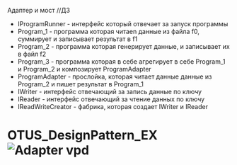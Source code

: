 Адаптер и мост //ДЗ 

* IProgramRunner - интерфейс который отвечает за запуск программы
* Program_1 - программа которая читаеn данные из файла f0, суммирует и записывает результат в f1
* Program_2 - программа которая генерирует данные, и записывает их в файл f2
* Program_3 - программа которая в себе агрегирует в себе Program_1 и Program_2 и композирует ProgramAdapter
* ProgramAdapter - прослойка, которая читает данные данные из Program_2 и пишет результат в Program_1
* IWriter - интерфейс отвечающий за запись данные по ключу
* IReader - интерфейс отвечающий за чтение данных по ключу
* IReadWriteCreator - фабрика, которая создает IWriter и IReader

# OTUS_DesignPattern_EX![Adapter vpd](https://user-images.githubusercontent.com/8067079/233401793-c7566cc6-a436-4828-8fdb-9421f0d2bff9.jpg)
